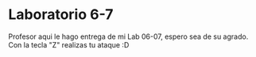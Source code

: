 # Laboratorio 6-7

Profesor aqui le hago entrega de mi Lab 06-07, espero sea de su agrado.
Con la tecla "Z" realizas tu ataque :D
